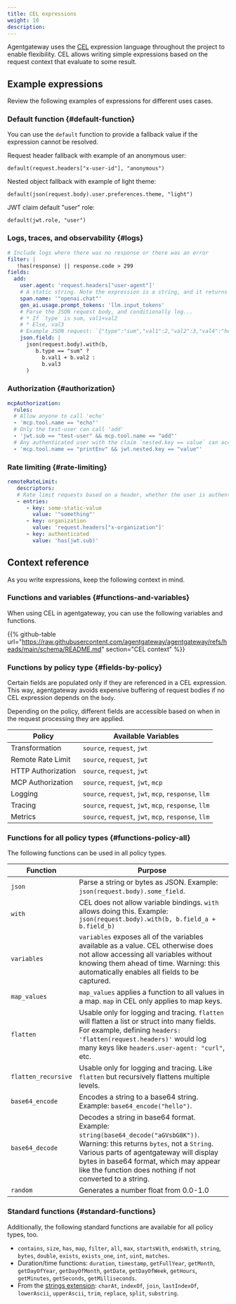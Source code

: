```yaml
---
title: CEL expressions
weight: 10
description: 
---
```


Agentgateway uses the [CEL](https://cel.dev/) expression language throughout the project to enable flexibility.
CEL allows writing simple expressions based on the request context that evaluate to some result.

## Example expressions

Review the following examples of expressions for different uses cases.

### Default function {#default-function}

You can use the `default` function to provide a fallback value if the expression cannot be resolved.

Request header fallback with example of an anonymous user:

```
default(request.headers["x-user-id"], "anonymous")
```

Nested object fallback with example of light theme:

```
default(json(request.body).user.preferences.theme, "light")
```

JWT claim default "user" role:

```
default(jwt.role, "user")
```

### Logs, traces, and observability {#logs}

```yaml
# Include logs where there was no response or there was an error
filter: |
   !has(response) || response.code > 299
fields:
  add:
    user.agent: 'request.headers["user-agent"]'
    # A static string. Note the expression is a string, and it returns a string, hence the double quotes.
    span.name: '"openai.chat"'
    gen_ai.usage.prompt_tokens: 'llm.input_tokens'
    # Parse the JSON request body, and conditionally log...
    # * If `type` is sum, val1+val2
    # * Else, val3
    # Example JSON request: `{"type":"sum","val1":2,"val2":3,"val4":"hello"}`
    json.field: |
      json(request.body).with(b,
         b.type == "sum" ?
           b.val1 + b.val2 :
           b.val3
      )

```

### Authorization {#authorization}

```yaml
mcpAuthorization:
  rules:
  # Allow anyone to call 'echo'
  - 'mcp.tool.name == "echo"'
  # Only the test-user can call 'add'
  - 'jwt.sub == "test-user" && mcp.tool.name == "add"'
  # Any authenticated user with the claim `nested.key == value` can access 'printEnv'
  - 'mcp.tool.name == "printEnv" && jwt.nested.key == "value"'
```

### Rate limiting {#rate-limiting}

```yaml
remoteRateLimit:
   descriptors:
   # Rate limit requests based on a header, whether the user is authenticated, and a static value (used to match a specific rate limit rule on the rate limit server)
   - entries:
      - key: some-static-value
        value: '"something"'
      - key: organization
        value: 'request.headers["x-organization"]'
      - key: authenticated
        value: 'has(jwt.sub)'
```

## Context reference

As you write expressions, keep the following context in mind.

### Functions and variables {#functions-and-variables}

When using CEL in agentgateway, you can use the following variables and functions.

{{% github-table url="https://raw.githubusercontent.com/agentgateway/agentgateway/refs/heads/main/schema/README.md" section="CEL context" %}}

### Functions by policy type {#fields-by-policy}

Certain fields are populated only if they are referenced in a CEL expression.
This way, agentgateway avoids expensive buffering of request bodies if no CEL expression depends on the `body`.

Depending on the policy, different fields are accessible based on when in the request processing they are applied.

|Policy|Available Variables|
|------|-------------------|
|Transformation| `source`, `request`, `jwt` |
|Remote Rate Limit| `source`, `request`, `jwt` |
|HTTP Authorization| `source`, `request`, `jwt` |
|MCP Authorization| `source`, `request`, `jwt`, `mcp` |
|Logging| `source`, `request`, `jwt`, `mcp`, `response`, `llm`|
|Tracing| `source`, `request`, `jwt`, `mcp`, `response`, `llm`|
|Metrics| `source`, `request`, `jwt`, `mcp`, `response`, `llm`|

### Functions for all policy types {#functions-policy-all}

The following functions can be used in all policy types.

| Function            | Purpose                                                                                                                                                                                                                                                                          |
|---------------------|----------------------------------------------------------------------------------------------------------------------------------------------------------------------------------------------------------------------------------------------------------------------------------|
| `json`              | Parse a string or bytes as JSON. Example: `json(request.body).some_field`.                                                                                                                                                                                                       |
| `with`              | CEL does not allow variable bindings. `with` allows doing this. Example: `json(request.body).with(b, b.field_a + b.field_b)`                                                                                                                                                      |
| `variables`         | `variables` exposes all of the variables available as a value. CEL otherwise does not allow accessing all variables without knowing them ahead of time. Warning: this automatically enables all fields to be captured.                                                           |
| `map_values`        | `map_values` applies a function to all values in a map. `map` in CEL only applies to map keys.                                                                                                                                                                                   |
| `flatten`           | Usable only for logging and tracing. `flatten` will flatten a list or struct into many fields. For example, defining `headers: 'flatten(request.headers)'` would log many keys like `headers.user-agent: "curl"`, etc.                                                           |
| `flatten_recursive` | Usable only for logging and tracing. Like `flatten` but recursively flattens multiple levels.                                                                                                                                                                                    |
| `base64_encode`     | Encodes a string to a base64 string. Example: `base64_encode("hello")`.                                                                                                                                                                                                          |
| `base64_decode`     | Decodes a string in base64 format. Example: `string(base64_decode("aGVsbG8K"))`. Warning: this returns `bytes`, not a `String`. Various parts of agentgateway will display bytes in base64 format, which may appear like the function does nothing if not converted to a string. |
| `random`            | Generates a number float from 0.0-1.0                                                                                                                                                                                                                                            |

### Standard functions {#standard-functions}

Additionally, the following standard functions are available for all policy types, too.

* `contains`, `size`, `has`, `map`, `filter`, `all`, `max`, `startsWith`, `endsWith`, `string`, `bytes`, `double`, `exists`, `exists_one`, `int`, `uint`, `matches`.
* Duration/time functions: `duration`, `timestamp`, `getFullYear`, `getMonth`, `getDayOfYear`, `getDayOfMonth`, `getDate`, `getDayOfWeek`, `getHours`, `getMinutes`, `getSeconds`, `getMilliseconds`.
* From the [strings extension](https://pkg.go.dev/github.com/google/cel-go/ext#Strings): `charAt`, `indexOf`, `join`, `lastIndexOf`, `lowerAscii`, `upperAscii`, `trim`, `replace`, `split`, `substring`.
